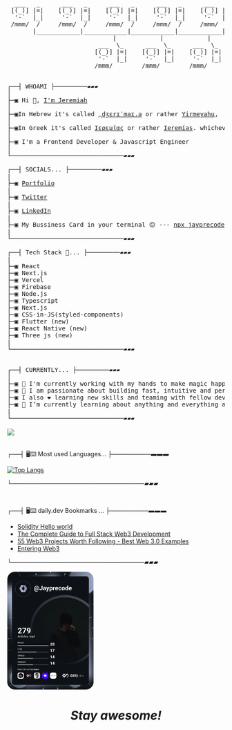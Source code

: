 <pre>

  ___   _      ___   _      ___   _      ___   _      ___   _
 [(_)] |=|    [(_)] |=|    [(_)] |=|    [(_)] |=|    [(_)] |=|
  '-`  |_|     '-`  |_|     '-`  |_|     '-`  |_|     '-`  |_|
 /mmm/  /     /mmm/  /     /mmm/  /     /mmm/  /     /mmm/  /
       |____________|____________|____________|____________|
                             |            |            |
                         ___  \_      ___  \_      ___  \_
                        [(_)] |=|    [(_)] |=|    [(_)] |=|
                         '-`  |_|     '-`  |_|     '-`  |_|
                        /mmm/        /mmm/        /mmm/
                        

┌──┤ WHOAMI ├─────────▰▰▰
│
├─▣ Hi 👋, <a href="">I'm Jeremiah</a> 
│
├─▣In Hebrew it's called <a href="">ˌdʒɛrɪˈmaɪ.ə</a> or rather <a href="">Yirmeyahu</a>, 
│
├─▣In Greek it's called <a href="">Ιερεμίας</a> or rather <a href="">Ieremías</a>. whichever way, it's fine by me 😄
│
├─▣ I'm a Frontend Developer & Javascript Engineer
│
└───────────────────────────────▰▰▰

┌──┤ SOCIALS... ├─────────▰▰▰
|
├─▣ <a href="https://jayprecode.dev">Portfolio</a>
|
├─▣ <a href="https://twitter.com/Jayprecode">Twitter</a>
|  
├─▣ <a href="https://www.linkedin.com/in/jayprecode">LinkedIn</a>
|
├─▣ My Bussiness Card in your terminal 😉 --- <a href="">npx jayprecode</a> --- Try it out!
|
└───────────────────────────────▰▰▰

┌──┤ Tech Stack 🥞... ├─────────▰▰▰
|
├─▣ React
├─▣ Next.js
├─▣ Vercel
├─▣ Firebase
├─▣ Node.js
├─▣ Typescript
├─▣ Next.js
├─▣ CSS-in-JS(styled-components)
├─▣ Flutter (new)
├─▣ React Native (new)
├─▣ Three js (new)
|
└───────────────────────────────▰▰▰


┌──┤ CURRENTLY... ├─────────▰▰▰
│
├─▣ 💫 I'm currently working with my hands to make magic happen on the web. 
├─▣ 🚀 I am passionate about building fast, intuitive and performance-driven applications.
├─▣ I also ❤ learning new skills and teaming with fellow developers 👨‍💻 to build amazing stuff.
├─▣ 🌱 I’m currently learning about anything and everything around JavaScript.
|
└───────────────────────────────▰▰▰

<img src="https://komarev.com/ghpvc/?username=jayprecode&style=flat-square&color=6cd63e">

</pre>

┌──┤ 🖥⌨ Most used Languages... ├─────────▰▰▰

[![Top Langs](https://github-readme-stats.vercel.app/api/top-langs/?username=Jayprecode&layout=compact&theme=tokyonight)](https://github.com/anuraghazra/github-readme-stats)

└───────────────────────────────▰▰▰

<br />


┌──┤ 🖥⌨ daily.dev Bookmarks ... ├─────────▰▰▰
<!-- BOOKMARKS-LIST:START -->
- [Solidity Hello world](https://app.daily.dev/posts/9SD2pfrqB?utm_source=rss&utm_medium=bookmarks&utm_campaign=QgTYreBqt)
- [The Complete Guide to Full Stack Web3 Development](https://app.daily.dev/posts/WcaeztDPx?utm_source=rss&utm_medium=bookmarks&utm_campaign=QgTYreBqt)
- [55 Web3 Projects Worth Following - Best Web 3.0 Examples](https://app.daily.dev/posts/jz4B3m4CV?utm_source=rss&utm_medium=bookmarks&utm_campaign=QgTYreBqt)
- [Entering Web3](https://app.daily.dev/posts/b1QA4swN6?utm_source=rss&utm_medium=bookmarks&utm_campaign=QgTYreBqt)
<!-- BOOKMARKS-LIST:END -->
└───────────────────────────────▰▰▰


<a href="https://app.daily.dev/Jayprecode"><img src="https://github.com/Jayprecode/Jayprecode/blob/main/devcard.svg" width="200" alt="Jeremiah P. Olayiwola's Dev Card"/></a>

<h1 align='center'><i>Stay awesome!</i></h1>
<br>
